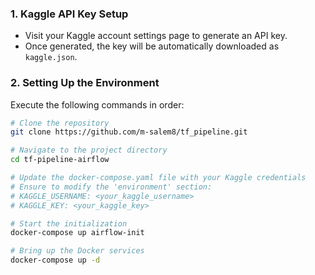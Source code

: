 ### 1. Kaggle API Key Setup
- Visit your Kaggle account settings page to generate an API key.
- Once generated, the key will be automatically downloaded as `kaggle.json`.

### 2. Setting Up the Environment

Execute the following commands in order:

```bash
# Clone the repository
git clone https://github.com/m-salem8/tf_pipeline.git

# Navigate to the project directory
cd tf-pipeline-airflow

# Update the docker-compose.yaml file with your Kaggle credentials
# Ensure to modify the 'environment' section:
# KAGGLE_USERNAME: <your_kaggle_username>
# KAGGLE_KEY: <your_kaggle_key>

# Start the initialization
docker-compose up airflow-init

# Bring up the Docker services
docker-compose up -d